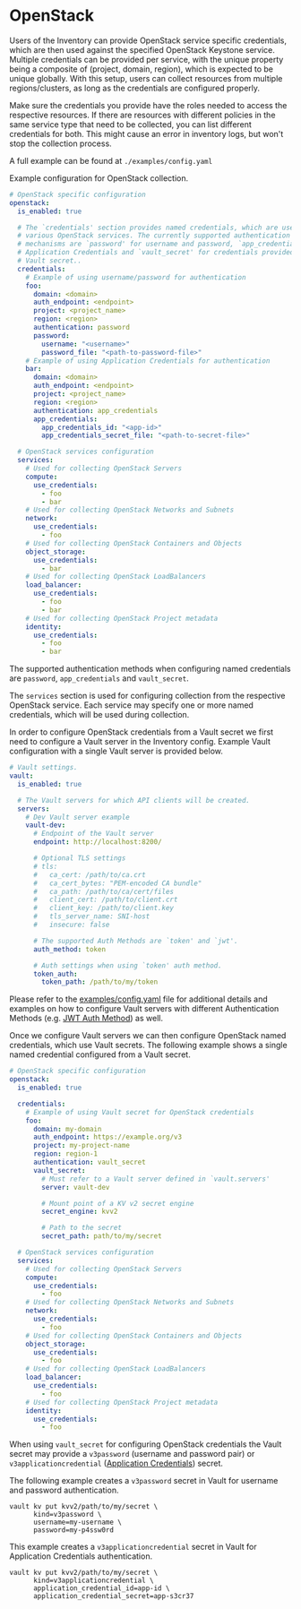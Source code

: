 # OpenStack

Users of the Inventory can provide OpenStack service specific credentials, which
are then used against the specified OpenStack Keystone service.  Multiple
credentials can be provided per service, with the unique property being a 
composite of (project, domain, region), which is expected to be unique globally.
With this setup, users can collect resources from multiple regions/clusters,
as long as the credentials are configured properly.

Make sure the credentials you provide have the roles needed to access the
respective resources. If there are resources with different policies in the same
service type that need to be collected, you can list different credentials for
both. This might cause an error in inventory logs, but won't stop the collection
process.

A full example can be found at `./examples/config.yaml`

Example configuration for OpenStack collection.

``` yaml
# OpenStack specific configuration
openstack:
  is_enabled: true

  # The `credentials' section provides named credentials, which are used by the
  # various OpenStack services. The currently supported authentication
  # mechanisms are `password' for username and password, `app_credentials' for
  # Application Credentials and `vault_secret' for credentials provided by a
  # Vault secret..
  credentials:
    # Example of using username/password for authentication
    foo:
      domain: <domain>
      auth_endpoint: <endpoint>
      project: <project_name>
      region: <region>
      authentication: password
      password:
        username: "<username>"
        password_file: "<path-to-password-file>"
    # Example of using Application Credentials for authentication
    bar:
      domain: <domain>
      auth_endpoint: <endpoint>
      project: <project_name>
      region: <region>
      authentication: app_credentials
      app_credentials:
        app_credentials_id: "<app-id>"
        app_credentials_secret_file: "<path-to-secret-file>"

  # OpenStack services configuration
  services:
    # Used for collecting OpenStack Servers
    compute:
      use_credentials:
        - foo
        - bar
    # Used for collecting OpenStack Networks and Subnets
    network:
      use_credentials:
        - foo
    # Used for collecting OpenStack Containers and Objects
    object_storage:
      use_credentials:
        - bar
    # Used for collecting OpenStack LoadBalancers
    load_balancer:
      use_credentials:
        - foo
        - bar
    # Used for collecting OpenStack Project metadata
    identity:
      use_credentials:
        - foo
        - bar
```

The supported authentication methods when configuring named credentials are
`password`, `app_credentials` and `vault_secret`.

The `services` section is used for configuring collection from the respective
OpenStack service. Each service may specify one or more named credentials, which
will be used during collection.

In order to configure OpenStack credentials from a Vault secret we first need to
configure a Vault server in the Inventory config. Example Vault configuration
with a single Vault server is provided below.

``` yaml
# Vault settings.
vault:
  is_enabled: true

  # The Vault servers for which API clients will be created.
  servers:
    # Dev Vault server example
    vault-dev:
      # Endpoint of the Vault server
      endpoint: http://localhost:8200/

      # Optional TLS settings
      # tls:
      #   ca_cert: /path/to/ca.crt
      #   ca_cert_bytes: "PEM-encoded CA bundle"
      #   ca_path: /path/to/ca/cert/files
      #   client_cert: /path/to/client.crt
      #   client_key: /path/to/client.key
      #   tls_server_name: SNI-host
      #   insecure: false

      # The supported Auth Methods are `token' and `jwt'.
      auth_method: token

      # Auth settings when using `token' auth method.
      token_auth:
        token_path: /path/to/my/token
```

Please refer to the [examples/config.yaml](../examples/config.yaml) file for
additional details and examples on how to configure Vault servers with different
Authentication Methods (e.g. [JWT Auth
Method](https://developer.hashicorp.com/vault/docs/auth/jwt)) as well.

Once we configure Vault servers we can then configure OpenStack named
credentials, which use Vault secrets. The following example shows a single named
credential configured from a Vault secret.

``` yaml
# OpenStack specific configuration
openstack:
  is_enabled: true

  credentials:
    # Example of using Vault secret for OpenStack credentials
    foo:
      domain: my-domain
      auth_endpoint: https://example.org/v3
      project: my-project-name
      region: region-1
      authentication: vault_secret
      vault_secret:
        # Must refer to a Vault server defined in `vault.servers'
        server: vault-dev

        # Mount point of a KV v2 secret engine
        secret_engine: kvv2

        # Path to the secret
        secret_path: path/to/my/secret

  # OpenStack services configuration
  services:
    # Used for collecting OpenStack Servers
    compute:
      use_credentials:
        - foo
    # Used for collecting OpenStack Networks and Subnets
    network:
      use_credentials:
        - foo
    # Used for collecting OpenStack Containers and Objects
    object_storage:
      use_credentials:
        - foo
    # Used for collecting OpenStack LoadBalancers
    load_balancer:
      use_credentials:
        - foo
    # Used for collecting OpenStack Project metadata
    identity:
      use_credentials:
        - foo
```

When using `vault_secret` for configuring OpenStack credentials the Vault secret
may provide a `v3password` (username and password pair) or
`v3applicationcredential` ([Application
Credentials](https://docs.openstack.org/keystone/latest/user/application_credentials.html))
secret.

The following example creates a `v3password` secret in Vault for username and
password authentication.

``` shell
vault kv put kvv2/path/to/my/secret \
      kind=v3password \
      username=my-username \
      password=my-p4ssw0rd
```

This example creates a `v3applicationcredential` secret in Vault for Application
Credentials authentication.

``` shell
vault kv put kvv2/path/to/my/secret \
      kind=v3applicationcredential \
      application_credential_id=app-id \
      application_credential_secret=app-s3cr37
```
